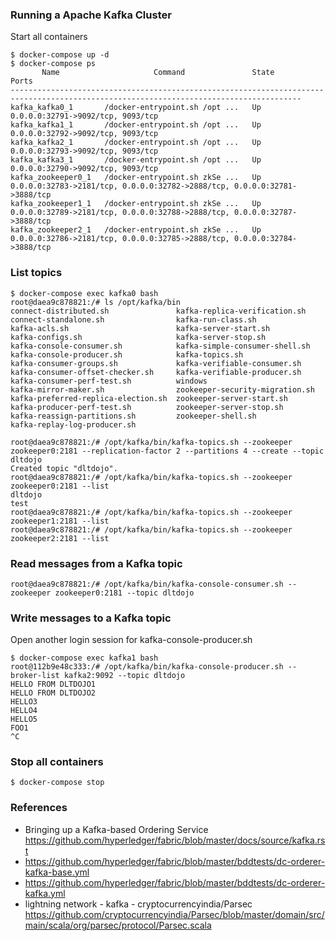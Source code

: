 ### Running a Apache Kafka Cluster

Start all containers

```
$ docker-compose up -d
$ docker-compose ps
       Name                     Command               State                                     Ports
---------------------------------------------------------------------------------------------------------------------------------------
kafka_kafka0_1       /docker-entrypoint.sh /opt ...   Up      0.0.0.0:32791->9092/tcp, 9093/tcp
kafka_kafka1_1       /docker-entrypoint.sh /opt ...   Up      0.0.0.0:32792->9092/tcp, 9093/tcp
kafka_kafka2_1       /docker-entrypoint.sh /opt ...   Up      0.0.0.0:32793->9092/tcp, 9093/tcp
kafka_kafka3_1       /docker-entrypoint.sh /opt ...   Up      0.0.0.0:32790->9092/tcp, 9093/tcp
kafka_zookeeper0_1   /docker-entrypoint.sh zkSe ...   Up      0.0.0.0:32783->2181/tcp, 0.0.0.0:32782->2888/tcp, 0.0.0.0:32781->3888/tcp
kafka_zookeeper1_1   /docker-entrypoint.sh zkSe ...   Up      0.0.0.0:32789->2181/tcp, 0.0.0.0:32788->2888/tcp, 0.0.0.0:32787->3888/tcp
kafka_zookeeper2_1   /docker-entrypoint.sh zkSe ...   Up      0.0.0.0:32786->2181/tcp, 0.0.0.0:32785->2888/tcp, 0.0.0.0:32784->3888/tcp
```

### List topics

```
$ docker-compose exec kafka0 bash
root@daea9c878821:/# ls /opt/kafka/bin
connect-distributed.sh               kafka-replica-verification.sh
connect-standalone.sh                kafka-run-class.sh
kafka-acls.sh                        kafka-server-start.sh
kafka-configs.sh                     kafka-server-stop.sh
kafka-console-consumer.sh            kafka-simple-consumer-shell.sh
kafka-console-producer.sh            kafka-topics.sh
kafka-consumer-groups.sh             kafka-verifiable-consumer.sh
kafka-consumer-offset-checker.sh     kafka-verifiable-producer.sh
kafka-consumer-perf-test.sh          windows
kafka-mirror-maker.sh                zookeeper-security-migration.sh
kafka-preferred-replica-election.sh  zookeeper-server-start.sh
kafka-producer-perf-test.sh          zookeeper-server-stop.sh
kafka-reassign-partitions.sh         zookeeper-shell.sh
kafka-replay-log-producer.sh

root@daea9c878821:/# /opt/kafka/bin/kafka-topics.sh --zookeeper zookeeper0:2181 --replication-factor 2 --partitions 4 --create --topic dltdojo
Created topic "dltdojo".
root@daea9c878821:/# /opt/kafka/bin/kafka-topics.sh --zookeeper zookeeper0:2181 --list
dltdojo
test
root@daea9c878821:/# /opt/kafka/bin/kafka-topics.sh --zookeeper zookeeper1:2181 --list
root@daea9c878821:/# /opt/kafka/bin/kafka-topics.sh --zookeeper zookeeper2:2181 --list
```

### Read messages from a Kafka topic

```
root@daea9c878821:/# /opt/kafka/bin/kafka-console-consumer.sh --zookeeper zookeeper0:2181 --topic dltdojo
```

### Write messages to a Kafka topic 

Open another login session for kafka-console-producer.sh

```
$ docker-compose exec kafka1 bash
root@112b9e48c333:/# /opt/kafka/bin/kafka-console-producer.sh --broker-list kafka2:9092 --topic dltdojo
HELLO FROM DLTDOJO1
HELLO FROM DLTDOJO2
HELLO3
HELLO4
HELLO5
FOO1
^C
```

### Stop all containers

```
$ docker-compose stop
```

### References

* Bringing up a Kafka-based Ordering Service https://github.com/hyperledger/fabric/blob/master/docs/source/kafka.rst
* https://github.com/hyperledger/fabric/blob/master/bddtests/dc-orderer-kafka-base.yml
* https://github.com/hyperledger/fabric/blob/master/bddtests/dc-orderer-kafka.yml
* lightning network - kafka - cryptocurrencyindia/Parsec  https://github.com/cryptocurrencyindia/Parsec/blob/master/domain/src/main/scala/org/parsec/protocol/Parsec.scala
